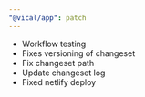 ```yaml
---
"@vical/app": patch
---
```


- Workflow testing
- Fixes versioning of changeset
- Fix changeset path
- Update changeset log
- Fixed netlify deploy
